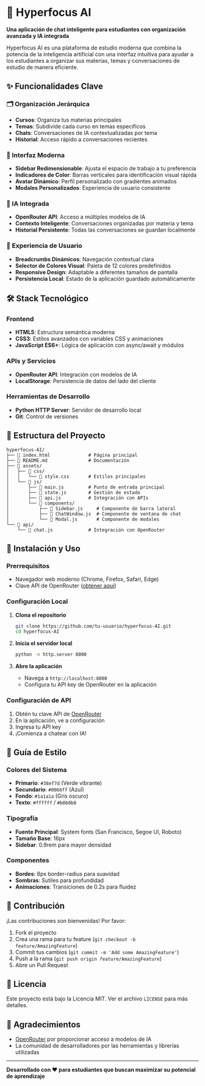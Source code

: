 # 🎯 Hyperfocus AI

**Una aplicación de chat inteligente para estudiantes con organización avanzada y IA integrada**

Hyperfocus AI es una plataforma de estudio moderna que combina la potencia de la inteligencia artificial con una interfaz intuitiva para ayudar a los estudiantes a organizar sus materias, temas y conversaciones de estudio de manera eficiente.

## ✨ Funcionalidades Clave

### 🗂️ Organización Jerárquica
- **Cursos**: Organiza tus materias principales
- **Temas**: Subdivide cada curso en temas específicos
- **Chats**: Conversaciones de IA contextualizadas por tema
- **Historial**: Acceso rápido a conversaciones recientes

### 🎨 Interfaz Moderna
- **Sidebar Redimensionable**: Ajusta el espacio de trabajo a tu preferencia
- **Indicadores de Color**: Barras verticales para identificación visual rápida
- **Avatar Dinámico**: Perfil personalizado con gradientes animados
- **Modales Personalizados**: Experiencia de usuario consistente

### 🤖 IA Integrada
- **OpenRouter API**: Acceso a múltiples modelos de IA
- **Contexto Inteligente**: Conversaciones organizadas por materia y tema
- **Historial Persistente**: Todas las conversaciones se guardan localmente

### 🎯 Experiencia de Usuario
- **Breadcrumbs Dinámicos**: Navegación contextual clara
- **Selector de Colores Visual**: Paleta de 12 colores predefinidos
- **Responsive Design**: Adaptable a diferentes tamaños de pantalla
- **Persistencia Local**: Estado de la aplicación guardado automáticamente

## 🛠️ Stack Tecnológico

### Frontend
- **HTML5**: Estructura semántica moderna
- **CSS3**: Estilos avanzados con variables CSS y animaciones
- **JavaScript ES6+**: Lógica de aplicación con async/await y módulos

### APIs y Servicios
- **OpenRouter API**: Integración con modelos de IA
- **LocalStorage**: Persistencia de datos del lado del cliente

### Herramientas de Desarrollo
- **Python HTTP Server**: Servidor de desarrollo local
- **Git**: Control de versiones

## 📁 Estructura del Proyecto

```
hyperfocus-AI/
├── 📄 index.html              # Página principal
├── 📄 README.md               # Documentación
├── 📁 assets/
│   ├── 📁 css/
│   │   └── 📄 style.css       # Estilos principales
│   └── 📁 js/
│       ├── 📄 main.js         # Punto de entrada principal
│       ├── 📄 state.js        # Gestión de estado
│       ├── 📄 api.js          # Integración con APIs
│       └── 📁 components/
│           ├── 📄 Sidebar.js     # Componente de barra lateral
│           ├── 📄 ChatWindow.js  # Componente de ventana de chat
│           └── 📄 Modal.js       # Componente de modales
└── 📁 api/
    └── 📄 chat.js             # Integración con OpenRouter
```

## 🚀 Instalación y Uso

### Prerrequisitos
- Navegador web moderno (Chrome, Firefox, Safari, Edge)
- Clave API de OpenRouter ([obtener aquí](https://openrouter.ai/))

### Configuración Local

1. **Clona el repositorio**
   ```bash
   git clone https://github.com/tu-usuario/hyperfocus-AI.git
   cd hyperfocus-AI
   ```

2. **Inicia el servidor local**
   ```bash
   python -m http.server 8000
   ```

3. **Abre la aplicación**
   - Navega a `http://localhost:8000`
   - Configura tu API key de OpenRouter en la aplicación

### Configuración de API

1. Obtén tu clave API de [OpenRouter](https://openrouter.ai/)
2. En la aplicación, ve a configuración
3. Ingresa tu API key
4. ¡Comienza a chatear con IA!

## 🎨 Guía de Estilo

### Colores del Sistema
- **Primario**: `#38ef7d` (Verde vibrante)
- **Secundario**: `#0066ff` (Azul)
- **Fondo**: `#1a1a1a` (Gris oscuro)
- **Texto**: `#ffffff` / `#b0b0b0`

### Tipografía
- **Fuente Principal**: System fonts (San Francisco, Segoe UI, Roboto)
- **Tamaño Base**: 16px
- **Sidebar**: 0.9rem para mayor densidad

### Componentes
- **Bordes**: 8px border-radius para suavidad
- **Sombras**: Sutiles para profundidad
- **Animaciones**: Transiciones de 0.2s para fluidez

## 🤝 Contribución

¡Las contribuciones son bienvenidas! Por favor:

1. Fork el proyecto
2. Crea una rama para tu feature (`git checkout -b feature/AmazingFeature`)
3. Commit tus cambios (`git commit -m 'Add some AmazingFeature'`)
4. Push a la rama (`git push origin feature/AmazingFeature`)
5. Abre un Pull Request

## 📝 Licencia

Este proyecto está bajo la Licencia MIT. Ver el archivo `LICENSE` para más detalles.

## 🙏 Agradecimientos

- [OpenRouter](https://openrouter.ai/) por proporcionar acceso a modelos de IA
- La comunidad de desarrolladores por las herramientas y librerías utilizadas

---

**Desarrollado con ❤️ para estudiantes que buscan maximizar su potencial de aprendizaje**

